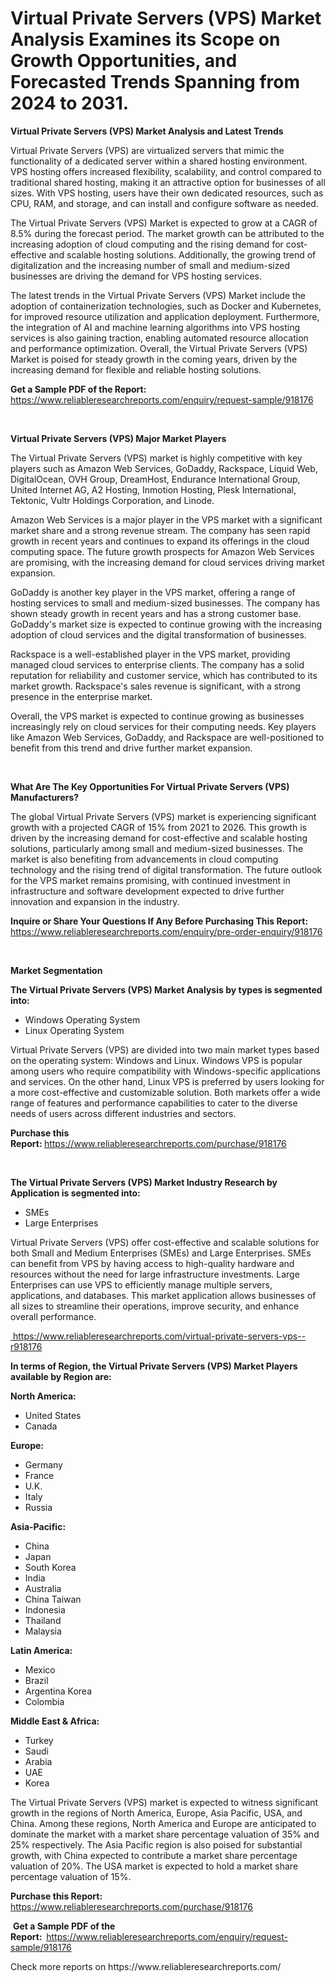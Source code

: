 <p><h1>Virtual Private Servers (VPS) Market Analysis Examines its Scope on Growth Opportunities, and Forecasted Trends Spanning from 2024 to 2031.</h1></p><p><strong>Virtual Private Servers (VPS) Market Analysis and Latest Trends</strong></p>
<p><p>Virtual Private Servers (VPS) are virtualized servers that mimic the functionality of a dedicated server within a shared hosting environment. VPS hosting offers increased flexibility, scalability, and control compared to traditional shared hosting, making it an attractive option for businesses of all sizes. With VPS hosting, users have their own dedicated resources, such as CPU, RAM, and storage, and can install and configure software as needed.</p><p>The Virtual Private Servers (VPS) Market is expected to grow at a CAGR of 8.5% during the forecast period. The market growth can be attributed to the increasing adoption of cloud computing and the rising demand for cost-effective and scalable hosting solutions. Additionally, the growing trend of digitalization and the increasing number of small and medium-sized businesses are driving the demand for VPS hosting services.</p><p>The latest trends in the Virtual Private Servers (VPS) Market include the adoption of containerization technologies, such as Docker and Kubernetes, for improved resource utilization and application deployment. Furthermore, the integration of AI and machine learning algorithms into VPS hosting services is also gaining traction, enabling automated resource allocation and performance optimization. Overall, the Virtual Private Servers (VPS) Market is poised for steady growth in the coming years, driven by the increasing demand for flexible and reliable hosting solutions.</p></p>
<p><strong>Get a Sample PDF of the Report:&nbsp;</strong> <a href="https://www.reliableresearchreports.com/enquiry/request-sample/918176">https://www.reliableresearchreports.com/enquiry/request-sample/918176</a></p>
<p>&nbsp;</p>
<p><strong>Virtual Private Servers (VPS) Major Market Players</strong></p>
<p><p>The Virtual Private Servers (VPS) market is highly competitive with key players such as Amazon Web Services, GoDaddy, Rackspace, Liquid Web, DigitalOcean, OVH Group, DreamHost, Endurance International Group, United Internet AG, A2 Hosting, Inmotion Hosting, Plesk International, Tektonic, Vultr Holdings Corporation, and Linode.</p><p>Amazon Web Services is a major player in the VPS market with a significant market share and a strong revenue stream. The company has seen rapid growth in recent years and continues to expand its offerings in the cloud computing space. The future growth prospects for Amazon Web Services are promising, with the increasing demand for cloud services driving market expansion.</p><p>GoDaddy is another key player in the VPS market, offering a range of hosting services to small and medium-sized businesses. The company has shown steady growth in recent years and has a strong customer base. GoDaddy's market size is expected to continue growing with the increasing adoption of cloud services and the digital transformation of businesses.</p><p>Rackspace is a well-established player in the VPS market, providing managed cloud services to enterprise clients. The company has a solid reputation for reliability and customer service, which has contributed to its market growth. Rackspace's sales revenue is significant, with a strong presence in the enterprise market.</p><p>Overall, the VPS market is expected to continue growing as businesses increasingly rely on cloud services for their computing needs. Key players like Amazon Web Services, GoDaddy, and Rackspace are well-positioned to benefit from this trend and drive further market expansion.</p></p>
<p>&nbsp;</p>
<p><strong>What Are The Key Opportunities For Virtual Private Servers (VPS) Manufacturers?</strong></p>
<p><p>The global Virtual Private Servers (VPS) market is experiencing significant growth with a projected CAGR of 15% from 2021 to 2026. This growth is driven by the increasing demand for cost-effective and scalable hosting solutions, particularly among small and medium-sized businesses. The market is also benefiting from advancements in cloud computing technology and the rising trend of digital transformation. The future outlook for the VPS market remains promising, with continued investment in infrastructure and software development expected to drive further innovation and expansion in the industry.</p></p>
<p><strong>Inquire or Share Your Questions If Any Before Purchasing This Report:</strong> <a href="https://www.reliableresearchreports.com/enquiry/pre-order-enquiry/918176">https://www.reliableresearchreports.com/enquiry/pre-order-enquiry/918176</a></p>
<p>&nbsp;</p>
<p><strong>Market Segmentation</strong></p>
<p><strong>The Virtual Private Servers (VPS) Market Analysis by types is segmented into:</strong></p>
<p><ul><li>Windows Operating System</li><li>Linux Operating System</li></ul></p>
<p><p>Virtual Private Servers (VPS) are divided into two main market types based on the operating system: Windows and Linux. Windows VPS is popular among users who require compatibility with Windows-specific applications and services. On the other hand, Linux VPS is preferred by users looking for a more cost-effective and customizable solution. Both markets offer a wide range of features and performance capabilities to cater to the diverse needs of users across different industries and sectors.</p></p>
<p><strong>Purchase this Report:&nbsp;</strong><a href="https://www.reliableresearchreports.com/purchase/918176">https://www.reliableresearchreports.com/purchase/918176</a></p>
<p>&nbsp;</p>
<p><strong>The Virtual Private Servers (VPS) Market Industry Research by Application is segmented into:</strong></p>
<p><ul><li>SMEs</li><li>Large Enterprises</li></ul></p>
<p><p>Virtual Private Servers (VPS) offer cost-effective and scalable solutions for both Small and Medium Enterprises (SMEs) and Large Enterprises. SMEs can benefit from VPS by having access to high-quality hardware and resources without the need for large infrastructure investments. Large Enterprises can use VPS to efficiently manage multiple servers, applications, and databases. This market application allows businesses of all sizes to streamline their operations, improve security, and enhance overall performance.</p></p>
<p><a href="https://www.reliableresearchreports.com/virtual-private-servers-vps--r918176">&nbsp;https://www.reliableresearchreports.com/virtual-private-servers-vps--r918176</a></p>
<p><strong>In terms of Region, the Virtual Private Servers (VPS) Market Players available by Region are:</strong></p>
<p>
    <p> <strong> North America: </strong>
        <ul>
            <li>United States</li>
            <li>Canada</li>
        </ul>
        </p> 
    <p> <strong> Europe: </strong>
        <ul>
            <li>Germany</li>
            <li>France</li>
            <li>U.K.</li>
            <li>Italy</li>
            <li>Russia</li>
        </ul>
        </p> 
    <p> <strong> Asia-Pacific: </strong>
        <ul>
            <li>China</li>
            <li>Japan</li>
            <li>South Korea</li>
            <li>India</li>
            <li>Australia</li>
            <li>China Taiwan</li>
            <li>Indonesia</li>
            <li>Thailand</li>
            <li>Malaysia</li>
        </ul>
        </p> 
    <p> <strong> Latin America: </strong>
        <ul>
            <li>Mexico</li>
            <li>Brazil</li>
            <li>Argentina Korea</li>
            <li>Colombia</li>
        </ul>
        </p> 
    <p> <strong> Middle East & Africa: </strong>
        <ul>
            <li>Turkey</li>
            <li>Saudi</li>
            <li>Arabia</li>
            <li>UAE</li>
            <li>Korea</li>
        </ul>
    </p>
    </p>
<p><p>The Virtual Private Servers (VPS) market is expected to witness significant growth in the regions of North America, Europe, Asia Pacific, USA, and China. Among these regions, North America and Europe are anticipated to dominate the market with a market share percentage valuation of 35% and 25% respectively. The Asia Pacific region is also poised for substantial growth, with China expected to contribute a market share percentage valuation of 20%. The USA market is expected to hold a market share percentage valuation of 15%.</p></p>
<p><strong>Purchase this Report: </strong><a href="https://www.reliableresearchreports.com/purchase/918176">https://www.reliableresearchreports.com/purchase/918176</a></p>
<p>&nbsp;<strong>Get a Sample PDF of the Report:&nbsp;&nbsp;</strong><a href="https://www.reliableresearchreports.com/enquiry/request-sample/918176">https://www.reliableresearchreports.com/enquiry/request-sample/918176</a></p>
<p><strong></strong></p>
<p>Check more reports on https://www.reliableresearchreports.com/</p>